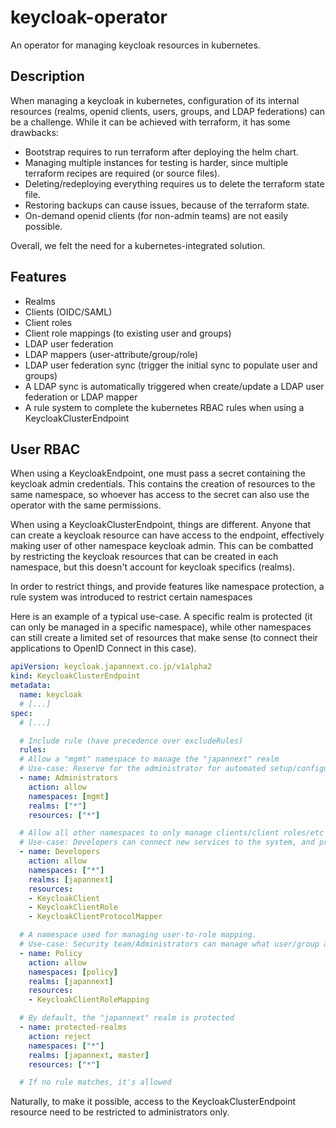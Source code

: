 # keycloak-operator

An operator for managing keycloak resources in kubernetes.

## Description

When managing a keycloak in kubernetes, configuration of its internal resources (realms, openid clients, users, groups, and LDAP federations)
can be a challenge. While it can be achieved with terraform, it has some drawbacks:
* Bootstrap requires to run terraform after deploying the helm chart.
* Managing multiple instances for testing is harder, since multiple terraform recipes are required (or source files).
* Deleting/redeploying everything requires us to delete the terraform state file.
* Restoring backups can cause issues, because of the terraform state.
* On-demand openid clients (for non-admin teams) are not easily possible.

Overall, we felt the need for a kubernetes-integrated solution.

## Features

* Realms
* Clients (OIDC/SAML)
* Client roles
* Client role mappings (to existing user and groups)
* LDAP user federation
* LDAP mappers (user-attribute/group/role)
* LDAP user federation sync (trigger the initial sync to populate user and groups)
* A LDAP sync is automatically triggered when create/update a LDAP user federation or LDAP mapper
* A rule system to complete the kubernetes RBAC rules when using a KeycloakClusterEndpoint

## User RBAC

When using a KeycloakEndpoint, one must pass a secret containing the keycloak admin credentials.
This contains the creation of resources to the same namespace, so whoever has access to the secret
can also use the operator with the same permissions.

When using a KeycloakClusterEndpoint, things are different. Anyone that can create a keycloak resource
can have access to the endpoint, effectively making user of other namespace keycloak admin.
This can be combatted by restricting the keycloak resources that can be created in each namespace,
but this doesn't account for keycloak specifics (realms).

In order to restrict things, and provide features like namespace protection, a rule system was introduced
to restrict certain namespaces

Here is an example of a typical use-case. A specific realm is protected (it can only be managed in
a specific namespace), while other namespaces can still create a limited set of resources that make
sense (to connect their applications to OpenID Connect in this case).

```yaml
apiVersion: keycloak.japannext.co.jp/v1alpha2
kind: KeycloakClusterEndpoint
metadata:
  name: keycloak
  # [...]
spec:
  # [...]

  # Include rule (have precedence over excludeRules)
  rules:
  # Allow a "mgmt" namespace to manage the "japannext" realm
  # Use-case: Reserve for the administrator for automated setup/configuration.
  - name: Administrators
    action: allow
    namespaces: [mgmt]
    realms: ["*"]
    resources: ["*"]

  # Allow all other namespaces to only manage clients/client roles/etc in this realm.
  # Use-case: Developers can connect new services to the system, and provide roles.
  - name: Developers
    action: allow
    namespaces: ["*"]
    realms: [japannext]
    resources:
    - KeycloakClient
    - KeycloakClientRole
    - KeycloakClientProtocolMapper

  # A namespace used for managing user-to-role mapping.
  # Use-case: Security team/Administrators can manage what user/group access to keycloak roles
  - name: Policy
    action: allow
    namespaces: [policy]
    realms: [japannext]
    resources:
    - KeycloakClientRoleMapping

  # By default, the "japannext" realm is protected
  - name: protected-realms
    action: reject
    namespaces: ["*"]
    realms: [japannext, master]
    resources: ["*"]

  # If no rule matches, it's allowed
```

Naturally, to make it possible, access to the KeycloakClusterEndpoint resource need
to be restricted to administrators only.
